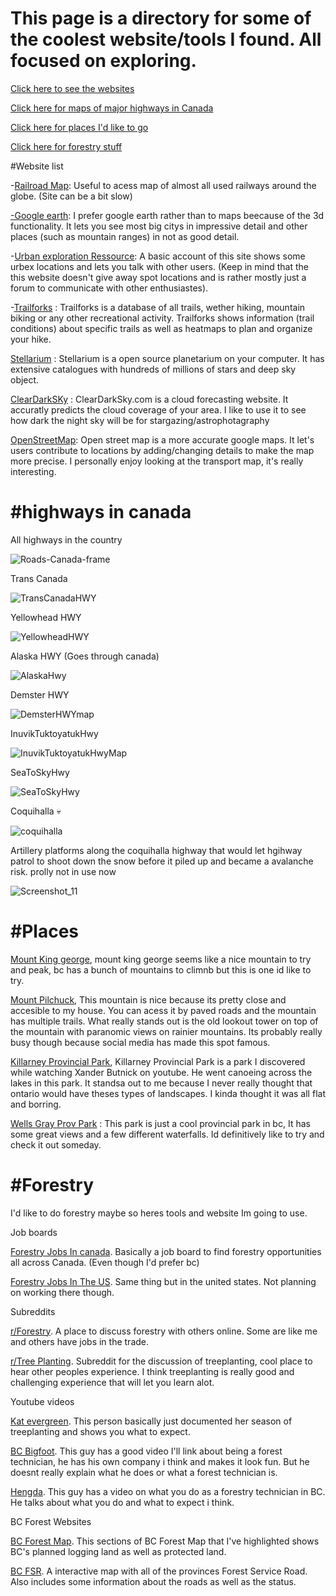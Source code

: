 # This page is a directory for some of the coolest website/tools I found. All focused on exploring.

[Click here to see the websites](#Website-list)

[Click here for maps of major highways in Canada](#highways-in-canada)

[Click here for places I'd like to go](#Places)

[Click here for forestry stuff](#Forestry)




#Website list

-[Railroad Map](https://openrailwaymap.org/): Useful to acess map of almost all used railways around the globe. (Site can be a bit slow)

[-Google earth](https://earth.google.com/web/@59.23243203,-118.63634219,747.39594652a,1252734.83597472d,35y,15.61736416h,11.48405004t,-0r/data=OgMKATA): I prefer google earth rather than to maps beecause of the 3d functionality. It lets you see most big citys in impressive detail and other places (such as mountain ranges) in not as good detail. 

-[Urban exploration Ressource](https://www.uer.ca/): A basic account of this site shows some urbex locations and lets you talk with other users. (Keep in mind that the this website doesn't give away spot locations and is rather mostly just a forum to communicate with other enthusiastes).

-[Trailforks](https://www.trailforks.com/trails/) : Trailforks is a database of all trails, wether hiking, mountain biking or any other recreational activity. Trailforks shows information (trail conditions) about specific trails as well as heatmaps to plan and organize your hike. 

[Stellarium](https://stellarium-web.org/) : Stellarium is a open source planetarium on your computer. It has extensive catalogues with hundreds of millions of stars and deep sky object. 

[ClearDarkSKy](https://www.cleardarksky.com/) : ClearDarkSky.com is a cloud forecasting website. It accuratly predicts the cloud coverage of your area. I like to use it to see how dark the night sky will be for stargazing/astrophotagraphy

[OpenStreetMap](https://www.openstreetmap.org/): Open street map is a more accurate google maps. It let's users contribute to locations by adding/changing details to make the map more precise. I personally enjoy looking at the transport map, it's really interesting. 




# #highways in canada 
All highways in the country 

![Roads-Canada-frame](https://github.com/DetectiveCow/DetectiveCow.github.io/assets/84587584/3885383e-ab27-4e23-9cbe-9f6b2d3aeac9) 


Trans Canada

![TransCanadaHWY](https://github.com/DetectiveCow/DetectiveCow.github.io/assets/84587584/23ac891a-8180-4123-a8ac-487a6c92413d)


Yellowhead HWY

![YellowheadHWY](https://github.com/DetectiveCow/DetectiveCow.github.io/assets/84587584/27b1fae5-da0a-4d11-a2bc-605e35e83bab)


Alaska HWY (Goes through canada)

![AlaskaHwy](https://github.com/DetectiveCow/DetectiveCow.github.io/assets/84587584/bbcc6403-e663-4576-b785-665233144f89)


Demster HWY

![DemsterHWYmap](https://github.com/DetectiveCow/DetectiveCow.github.io/assets/84587584/dd3cae3b-83e0-4683-a24c-6f4384851e45)


InuvikTuktoyatukHwy

![InuvikTuktoyatukHwyMap](https://github.com/DetectiveCow/DetectiveCow.github.io/assets/84587584/09322734-1ce0-49a1-872d-c8d8dc6eceda)


SeaToSkyHwy 

![SeaToSkyHwy](https://github.com/DetectiveCow/DetectiveCow.github.io/assets/84587584/1d8c9d8f-5e5a-44b0-bc38-24ad20eb323b)


Coquihalla 💀

![coquihalla](https://github.com/DetectiveCow/DetectiveCow.github.io/assets/84587584/80604ba3-b6af-4da4-b263-63ae33a4d4fb)

 Artillery platforms along the coquihalla highway that would let hgihway patrol to shoot down the snow before it piled up and became a avalanche risk. prolly not in use now

![Screenshot_11](https://github.com/DetectiveCow/DetectiveCow.github.io/assets/84587584/11d2df93-88fe-4021-b2fa-53cb5b6acd81)



# #Places
[Mount King george](https://www.google.com/maps/place/Mount+King+George/@48.0578807,-139.7264798,5z/data=!4m11!1m3!11m2!2sBVJXwAraR4jtRVQhQPDRHO5OP1pf4g!3e2!3m6!1s0x537087a5491fbe89:0xa5512cda70a1ea36!8m2!3d50.5963888!4d-115.405!15sCgEqkgEEcGVha-ABAA!16s%2Fg%2F11clg_50xf?entry=ttu), mount king george seems like a nice mountain to try and peak, bc has a bunch of mountains to climnb but this is one id like to try. 

[Mount Pilchuck](https://www.google.com/maps/place/Mt+Pilchuck/@48.0578807,-139.7264798,5z/data=!4m11!1m3!11m2!2sBVJXwAraR4jtRVQhQPDRHO5OP1pf4g!3e2!3m6!1s0x549ab43233fd5bad:0xf0dcde198862fd33!8m2!3d48.0578807!4d-121.7967923!15sCgEqWgMiASqSAQRwZWFr4AEA!16zL20vMGc2bjFt?entry=ttu), This mountain is nice because its pretty close and accesible to my house. You can acess it by paved roads and the mountain has multiple trails. What really stands out is the old lookout tower on top of the mountain with paranomic views on rainier mountains. Its probably really busy though because social media has made this spot famous. 

[Killarney Provincial Park](https://www.google.com/maps/place/Killarney+Provincial+Park/@52.3792586,-130.6518843,5z/data=!4m11!1m3!11m2!2sBVJXwAraR4jtRVQhQPDRHO5OP1pf4g!3e2!3m6!1s0x4d2e6c5ae9793ae1:0xab0f543d9d07100e!8m2!3d46.0130463!4d-81.4017487!15sCgEqWgMiASqSAQRwYXJr4AEA!16zL20vMDkyNjN4?entry=ttu), Killarney Provincial Park is a park I discovered while watching Xander Butnick on youtube. He went canoeing across the lakes in this park. It standsa out to me because I never really thought that ontario would have theses types of landscapes. I kinda thought it was all flat and borring. 

[Wells Gray Prov Park](https://www.google.com/maps/place/Wells+Gray+Provincial+Park/@52.3792586,-130.6518843,5z/data=!4m11!1m3!11m2!2sBVJXwAraR4jtRVQhQPDRHO5OP1pf4g!3e2!3m6!1s0x5381dbc505522a19:0x9d5c0a9146193d59!8m2!3d52.3792586!4d-120.1050093!15sCgEqWgMiASqSAQRwYXJr4AEA!16zL20vMDhiYnlm?entry=ttu) : This park is just a cool provincial park in bc, It has some great views and a few different waterfalls. Id definitively like to try and check it out someday. 



# #Forestry
I'd like to do forestry maybe so heres tools and website Im going to use.

Job boards


[Forestry Jobs In canada](https://www.canadian-forests.com/job.html). Basically a job board to find forestry opportunities all across Canada. (Even though I'd prefer bc)

[Forestry Jobs In The US](https://www.forestryusa.com/jobs.html). Same thing but in the united states. Not planning on working there though. 




Subreddits


[r/Forestry](https://www.reddit.com/r/forestry/). A place to discuss forestry with others online. Some are like me and others have jobs in the trade. 

[r/Tree Planting](https://www.reddit.com/r/treeplanting/). Subreddit for the discussion of treeplanting, cool place to hear other peoples experience. I think treeplanting is really good and challenging experience that will let you learn alot. 




Youtube videos


[Kat evergreen](https://www.youtube.com/@kat_evergreen). This person basically just documented her season of treeplanting and shows you what to expect. 

[BC Bigfoot](https://www.youtube.com/watch?v=z3GpMpfjHZk&ab_channel=BritishColumbiaBigfoot). This guy has a good video I'll link about being a forest technician, he has his own company i think and makes it look fun. But he doesnt really explain what he does or what a forest technician is.

[Hengda](https://www.youtube.com/watch?v=z3GpMpfjHZk&ab_channel=BritishColumbiaBigfoot). This guy has a video on what you do as a forestry technician in BC. He talks about what you do and what to expect i think. 

BC Forest Websites


[BC Forest Map](https://bcforestmap.com/#6.790740289960501/54.59337874298666/-123.02909319159183). This sections of BC Forest Map that I've highlighted shows BC's planned logging land as well as protected land.

[BC FSR](https://backcountrybc.ca/maps-and-media/resource-trip-planning-maps/forest-service-road-dynamic-map). A interactive map with all of the provinces Forest Service Road. Also includes some information about the roads as well as the status.
